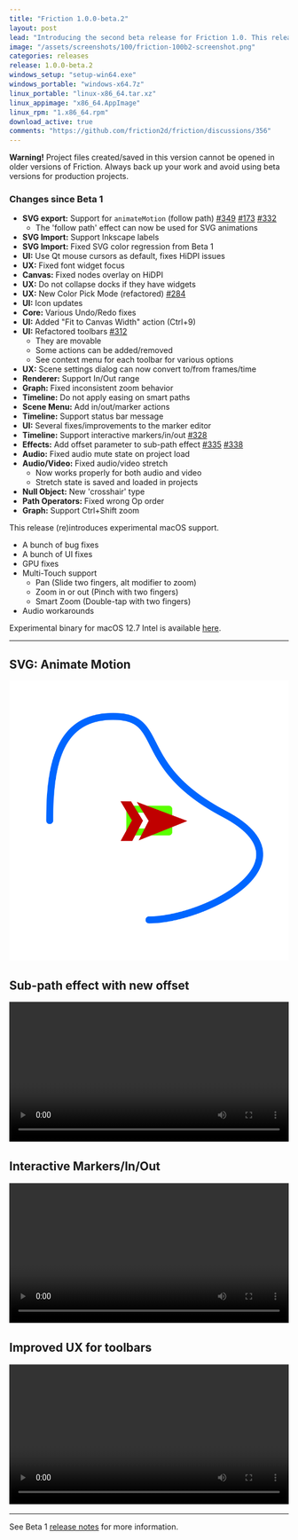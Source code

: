 ```yaml
---
title: "Friction 1.0.0-beta.2"
layout: post
lead: "Introducing the second beta release for Friction 1.0. This release includes several fixes, some new features and UI/UX improvements."
image: "/assets/screenshots/100/friction-100b2-screenshot.png"
categories: releases
release: 1.0.0-beta.2
windows_setup: "setup-win64.exe"
windows_portable: "windows-x64.7z"
linux_portable: "linux-x86_64.tar.xz"
linux_appimage: "x86_64.AppImage"
linux_rpm: "1.x86_64.rpm"
download_active: true
comments: "https://github.com/friction2d/friction/discussions/356"
---
```


**Warning!** Project files created/saved in this version cannot be opened in older versions of Friction. Always back up your work and avoid using beta versions for production projects.

### Changes since Beta 1

* **SVG export:** Support for `animateMotion` (follow path) [#349](https://github.com/friction2d/friction/pull/349) [#173](https://github.com/friction2d/friction/issues/173) [#332](https://github.com/friction2d/friction/pull/332)
  * The 'follow path' effect can now be used for SVG animations
* **SVG Import:** Support Inkscape labels
* **SVG Import:** Fixed SVG color regression from Beta 1
* **UI:** Use Qt mouse cursors as default, fixes HiDPI issues
* **UX:** Fixed font widget focus
* **Canvas:** Fixed nodes overlay on HiDPI
* **UX:** Do not collapse docks if they have widgets
* **UX:** New Color Pick Mode (refactored) [#284](https://github.com/friction2d/friction/pull/284)
* **UI:** Icon updates
* **Core:** Various Undo/Redo fixes
* **UI:** Added "Fit to Canvas Width" action (Ctrl+9)
* **UI:** Refactored toolbars [#312](https://github.com/friction2d/friction/pull/312)
  * They are movable
  * Some actions can be added/removed
  * See context menu for each toolbar for various options
* **UX:** Scene settings dialog can now convert to/from frames/time
* **Renderer:** Support In/Out range
* **Graph:** Fixed inconsistent zoom behavior
* **Timeline:** Do not apply easing on smart paths
* **Scene Menu:** Add in/out/marker actions
* **Timeline:** Support status bar message
* **UI:** Several fixes/improvements to the marker editor
* **Timeline:** Support interactive markers/in/out [#328](https://github.com/friction2d/friction/pull/323)
* **Effects:** Add offset parameter to sub-path effect [#335](https://github.com/friction2d/friction/pull/335) [#338](https://github.com/friction2d/friction/pull/338)
* **Audio:** Fixed audio mute state on project load
* **Audio/Video:** Fixed audio/video stretch
  * Now works properly for both audio and video
  * Stretch state is saved and loaded in projects
* **Null Object:** New 'crosshair' type
* **Path Operators:** Fixed wrong Op order
* **Graph:** Support Ctrl+Shift zoom

This release (re)introduces experimental macOS support.

* A bunch of bug fixes
* A bunch of UI fixes
* GPU fixes
* Multi-Touch support
  * Pan (Slide two fingers, alt modifier to zoom)
  * Zoom in or out (Pinch with two fingers)
  * Smart Zoom (Double-tap with two fingers)
* Audio workarounds

Experimental binary for macOS 12.7 Intel is available [here](https://github.com/friction2d/friction/releases/download/v1.0.0-beta.2/Friction-1.0.0-beta.2-preview-x86_64.dmg).

---

## SVG: Animate Motion

![Animate Motion](/assets/screenshots/100/friction-follow-path.svg)

## Sub-path effect with new offset

<video width="100%" controls src="/assets/screenshots/100/friction-subpath-offset.mp4" title="Sub Path effect with Offset"></video>

## Interactive Markers/In/Out

<video width="100%" controls src="/assets/screenshots/100/friction-interactive-markers.mp4" title="Interactive Markers"></video>

## Improved UX for toolbars

<video width="100%" controls src="/assets/screenshots/100/friction-toolbar-ux.mp4" title="Improved UX for toolbars "></video>

---

See Beta 1 [release notes](https://friction.graphics/releases/friction-100-beta1.html) for more information.
